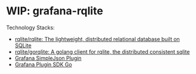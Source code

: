 # WIP: grafana-rqlite

Technology Stacks:

- [rqlite/rqlite: The lightweight, distributed relational database built on SQLite](https://github.com/rqlite/rqlite)
- [rqlite/gorqlite: A golang client for rqlite, the distributed consistent sqlite](https://github.com/rqlite/gorqlite)
- [Grafana SimpleJson Plugin](https://grafana.com/grafana/plugins/grafana-simple-json-datasource/)
- [Grafana Plugin SDK Go](https://github.com/grafana/grafana-plugin-sdk-go)
